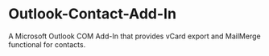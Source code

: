 # Outlook-Contact-Add-In
A Microsoft Outlook COM Add-In that provides vCard export and MailMerge functional for contacts.
